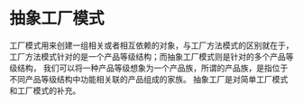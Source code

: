 # 抽象工厂模式

工厂模式用来创建一组相关或者相互依赖的对象，与工厂方法模式的区别就在于，工厂方法模式针对的是一个产品等级结构；而抽象工厂模式则是针对的多个产品等级结构， 我们可以将一种产品等级想象为一个产品族，所谓的产品族，是指位于不同产品等级结构中功能相关联的产品组成的家族。
抽象工厂是对简单工厂模式和工厂模式的补充。

